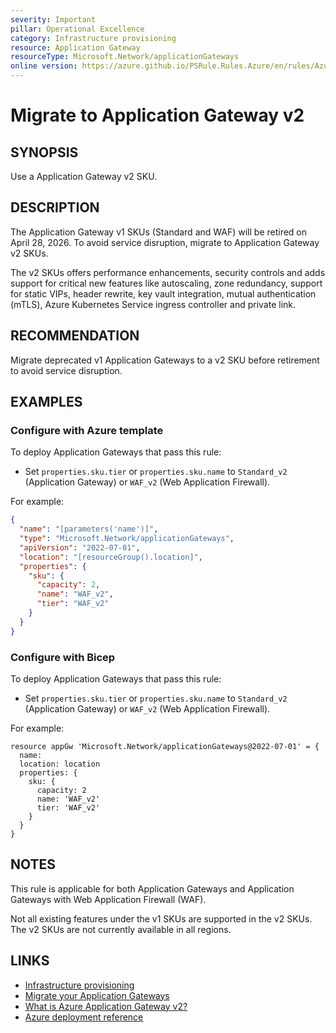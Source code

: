 ```yaml
---
severity: Important
pillar: Operational Excellence
category: Infrastructure provisioning
resource: Application Gateway
resourceType: Microsoft.Network/applicationGateways
online version: https://azure.github.io/PSRule.Rules.Azure/en/rules/Azure.AppGw.MigrateV2/
---
```


# Migrate to Application Gateway v2

## SYNOPSIS

Use a Application Gateway v2 SKU.

## DESCRIPTION

The Application Gateway v1 SKUs (Standard and WAF) will be retired on April 28, 2026.
To avoid service disruption, migrate to Application Gateway v2 SKUs.

The v2 SKUs offers performance enhancements, security controls and adds support for critical new features like autoscaling, zone redundancy, support for static VIPs, header rewrite, key vault integration, mutual authentication (mTLS), Azure Kubernetes Service ingress controller and private link.

## RECOMMENDATION

Migrate deprecated v1 Application Gateways to a v2 SKU before retirement to avoid service disruption.

## EXAMPLES

### Configure with Azure template

To deploy Application Gateways that pass this rule:

- Set `properties.sku.tier` or `properties.sku.name` to `Standard_v2` (Application Gateway) or `WAF_v2` (Web Application Firewall).

For example:

```json
{
  "name": "[parameters('name')]",
  "type": "Microsoft.Network/applicationGateways",
  "apiVersion": "2022-07-01",
  "location": "[resourceGroup().location]",
  "properties": {
    "sku": {
      "capacity": 2,
      "name": "WAF_v2",
      "tier": "WAF_v2"
    }
  }
}
```

### Configure with Bicep

To deploy Application Gateways that pass this rule:

- Set `properties.sku.tier` or `properties.sku.name` to `Standard_v2` (Application Gateway) or `WAF_v2` (Web Application Firewall).

For example:

```bicep
resource appGw 'Microsoft.Network/applicationGateways@2022-07-01' = {
  name: 
  location: location
  properties: {
    sku: {
      capacity: 2
      name: 'WAF_v2'
      tier: 'WAF_v2'
    }
  }
}
```

<!-- external:avm avm/res/network/application-gateway sku -->

## NOTES

This rule is applicable for both Application Gateways and Application Gateways with Web Application Firewall (WAF).

Not all existing features under the v1 SKUs are supported in the v2 SKUs.
The v2 SKUs are not currently available in all regions.

## LINKS

- [Infrastructure provisioning](https://learn.microsoft.com/azure/architecture/framework/devops/automation-infrastructure)
- [Migrate your Application Gateways](https://learn.microsoft.com/azure/application-gateway/v1-retirement)
- [What is Azure Application Gateway v2?](https://learn.microsoft.com/azure/application-gateway/overview-v2)
- [Azure deployment reference](https://learn.microsoft.com/azure/templates/microsoft.network/applicationgateways#applicationgatewaysku)
